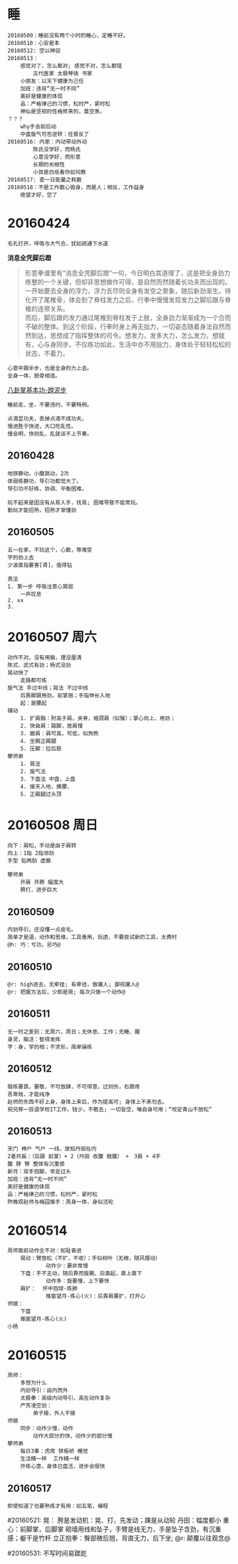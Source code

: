 # 睡
    20160509：睡前没有两个小时的睡心，定睡不好。
    20160510：心安是本
    20160512: 空以神驭
    20160513：
        感觉对了，怎么都对; 感觉不对，怎么都错
            古代医家 太极琴侠 书家
        小朋友：以天下健康为己任
        加班：违背“无一时不同”
        美好是健康的体现
        品：严格律己的习惯，松时严，紧时松
        神仙是坚韧的性格修来的，莫空羡。
    ？？？
        why手会前后动
        中盘旋气可否逆转：任督反了
    20160516: 内家：内动带动外动
            陈氏没学好，而杨氏
            心意没学好，而形意
            长期的劣根性
            小孩是白纸看你如何教
    20160517: 查一日能量之耗散
    20160518：不是工作散心毁身，而是人；相反，工作益身
        绝望才好，空了


# 20160424
    毛孔打开，呼吸与大气合，犹如疏通下水道

**消息全凭脚后蹬**
>形意拳谱里有“消息全凭脚后蹬”一句，今日明白其道理了，这是把全身劲力练整的一个关键，但却非思想做作可得，是自然而然随着长功夫而出现的。一开始要去全身的浮力，浮力去尽则全身有发空之景象，随后新劲渐生。待化开了尾椎骨，体会到了脊柱发力之后，行拳中慢慢发现发力之脚后跟与脊椎的连带关系。</br>
>而后，脚后跟的发力通过尾椎到脊柱发于上肢，全身劲力渐渐成为一个合而不破的整体。到这个阶段，行拳时身上再无拙力，一切姿态随着身法自然而然到达，思想成了指挥整体的司令。想发力，发多大力，怎么发力，想就有，心与身同步。不仅练功如此，生活中亦不用拙力，身体处于轻轻松松的状态，不着力。

    心意中跟半步，也是全身的力上去。
    全身一体，筋骨相连。

[八卦掌基本功-蹚泥步](http://blog.sina.com.cn/s/blog_4b0df1270100rzip.html)

    睡前走、坐，不要违约，不要特例。

    点滴显功夫，丢掉点滴不成功夫。
    慢进胜于快进，大口吃乱性。
    慢会明，快则乱，乱就谈不上节奏。

## 20160428
    地铁静动，小腹跳动，2次
    体弱练静功，导引功都觉大了。
    导引功不好练，协调、平衡困难。

    玩不起来是因没有从易入手，找易; 困难导致不能常玩。
    勤玩才能招熟，招熟才渐懂劲

## 20160505
    五一在家，不玩这个，心散，等难受
    字的劲上去
    少波直指要害[肾]，值得钻

    真法
    1. 第一步 呼吸注意心窝部
        一声叹息
    2. xx
    3.

# 20160507 周六
    动作不对，没有用脑，理没厘清
    陈式、武式有劲；杨式没劲
    晃动快了
        走路都可练
    旋气法 手过中线；晃法 不过中线
        后靠脚跟用劲，前掌翘；手指伸长入地
        起：是腰起
    辅动
        1. 扩肩胸：肘高于肩，夹脊，缩颈肩（似猴）；掌心向上，用劲；
        2. 快耸肩：踮脚，放肩慢
        3. 磨肩：肩可高，可低，似狗熊
        4. 坐腕正踢腿
        5. 压脚：拉后筋
    攀师弟
        1. 晃法
        2. 旋气法
        3. 下盘法 中盘，上盘
        4. 接天入地，摸腰，
        5. 正踢腿过头顶
# 20160508 周日
    向下：肩松，手动是由于肩转
    向上：1指 2指领劲
    手型 贴两肋 虚腋

    攀师弟
        开肩 开胯 幅度大
        胯打，进步巨大

## 20160509
    内劲导引，还没懂一点皮毛。
    简单才是道，动作和思维，工具善用，玩透，不要尝试新的工具，太费时
    @h: 巧：亏功，忌巧@

## 20160510
    @r: high进去，无牵挂; 有牵挂，做庸人; 鄙视庸人@
    @r: 把握方法后，少即是简; 每次只做一个动作@

## 20160511
    无一时之差别：无周六，周日；无休息、工作；无睡、醒
    身灵，脑活：智得发挥
    字：身，学的相；不求形，简单操练

## 20160512
    锻练要畏，要敬，不可放肆，不可得意，过则伤，右膝疼
    恶卑贱，才能纯净
    赵师的东西不好上身，身体上来后，作为提高可; 身体上不来勿去。
    祝兄荐一双语学校IT工作，钱少，不敢去; 一切皆空，唯自身可用；“咬定青山不放松”

## 20160513
    天门 神户 气户 一线，故知丹田在内
    2者共振：（后跟 前掌）+ 2（丹田 收腹 鼓腹） +　3肩 + 4手
    腹 脖 臂 整体有沉重感
    新月：双手抱脚，举足过头
    加班：违背“无一时不同”
    美好是健康的体现
    品：严格律己的习惯，松时严，紧时松
    昨晚观赵师与梅园推手：周身一体，身似活轮

# 20160514
    周师面前动作全不对：知耻奋进
        晃动：臂放松（不扩，不收）；手似树叶（无根，随风摆动）
                动作少：要非常慢
        下盘：手不主动，随后靠而旋腕，后直起，直上直下
                动作多：旋要慢，上下要快
        肩扩：  怀中抱球-练肺
                推窗望月-练心(火)：后靠肩要扩，打开心
    师娘：
        下盘
        推窗望月-练心(火)
    小杨
# 20160515
    周师：
        多想为什么
        内劲导引：由内而外
        太极拳：高级内动导引，高在动作复杂
        严芳凌空劲：
            弟子接，外人不接
    师娘
        同步：动作少慢，动作
            动作大部分的快，动作少的部分慢
    攀师弟
        每日3事：虎爬 铁板桥 睡觉
        生活精一样  工作精一样
        开练心意，身体已盘活，进步会很快

## 20160517
    即使知道了也要熟练才有用：如五笔，编程

#20160521:
    晃：
        胯是发动机：晃、打，先发动；踝是从动轮
        丹田：幅度都小
        重心：前脚掌，后脚掌
        砌墙用线和坠子，手臂是线无力，手是坠子含劲，有沉重感；躯干是竹杆
        立正抱拳：臀部微后翘，背直无力，后下坐; @r: 颠覆以往观念@

#20160531:
	不写时间易蹉跎 
